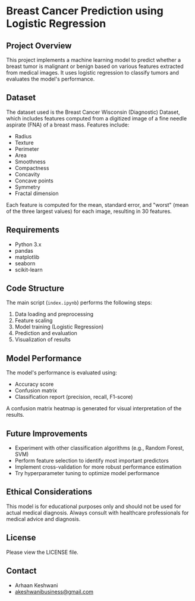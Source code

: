 # Breast Cancer Prediction using Logistic Regression

## Project Overview
This project implements a machine learning model to predict whether a breast tumor is malignant or benign based on various features extracted from medical images. It uses logistic regression to classify tumors and evaluates the model's performance.

## Dataset
The dataset used is the Breast Cancer Wisconsin (Diagnostic) Dataset, which includes features computed from a digitized image of a fine needle aspirate (FNA) of a breast mass. Features include:

- Radius
- Texture
- Perimeter
- Area
- Smoothness
- Compactness
- Concavity
- Concave points
- Symmetry
- Fractal dimension

Each feature is computed for the mean, standard error, and "worst" (mean of the three largest values) for each image, resulting in 30 features.

## Requirements
- Python 3.x
- pandas
- matplotlib
- seaborn
- scikit-learn

## Code Structure
The main script (`index.ipynb`) performs the following steps:

1. Data loading and preprocessing
2. Feature scaling
3. Model training (Logistic Regression)
4. Prediction and evaluation
5. Visualization of results

## Model Performance
The model's performance is evaluated using:
- Accuracy score
- Confusion matrix
- Classification report (precision, recall, F1-score)

A confusion matrix heatmap is generated for visual interpretation of the results.

## Future Improvements
- Experiment with other classification algorithms (e.g., Random Forest, SVM)
- Perform feature selection to identify most important predictors
- Implement cross-validation for more robust performance estimation
- Try hyperparameter tuning to optimize model performance

## Ethical Considerations
This model is for educational purposes only and should not be used for actual medical diagnosis. Always consult with healthcare professionals for medical advice and diagnosis.

## License
Please view the LICENSE file.

## Contact
- Arhaan Keshwani
- akeshwanibusiness@gmail.com
